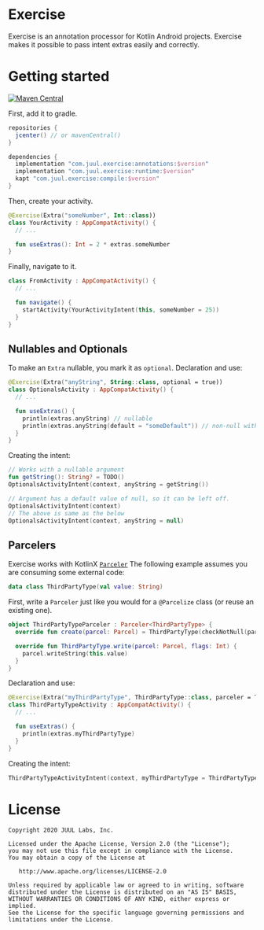 # Exercise

Exercise is an annotation processor for Kotlin Android projects.
Exercise makes it possible to pass intent extras easily and correctly.

# Getting started

[![Maven Central](https://maven-badges.herokuapp.com/maven-central/com.juul.exercise/compile/badge.svg)](https://maven-badges.herokuapp.com/maven-central/com.juul.exercise/compile)

First, add it to gradle.

```gradle
repositories {
  jcenter() // or mavenCentral()
}

dependencies {
  implementation "com.juul.exercise:annotations:$version"
  implementation "com.juul.exercise:runtime:$version"
  kapt "com.juul.exercise:compile:$version"
}
```

Then, create your activity.

```kotlin
@Exercise(Extra("someNumber", Int::class))
class YourActivity : AppCompatActivity() {
  // ...

  fun useExtras(): Int = 2 * extras.someNumber
}
```

Finally, navigate to it.

```kotlin
class FromActivity : AppCompatActivity() {
  // ...

  fun navigate() {
    startActivity(YourActivityIntent(this, someNumber = 25))
  }
}
```

## Nullables and Optionals

To make an `Extra` nullable, you mark it as `optional`. Declaration and use:

```kotlin
@Exercise(Extra("anyString", String::class, optional = true))
class OptionalsActivity : AppCompatActivity() {
  // ...

  fun useExtras() {
    println(extras.anyString) // nullable
    println(extras.anyString(default = "someDefault")) // non-null with function call
  }
}
```

Creating the intent:

```kotlin
// Works with a nullable argument
fun getString(): String? = TODO()
OptionalsActivityIntent(context, anyString = getString())

// Argument has a default value of null, so it can be left off.
OptionalsActivityIntent(context)
// The above is same as the below
OptionalsActivityIntent(context, anyString = null)
```

## Parcelers

Exercise works with KotlinX [`Parceler`](https://kotlinlang.org/docs/reference/compiler-plugins.html#custom-parcelers) The following example assumes you are consuming some external code:

```kotlin
data class ThirdPartyType(val value: String)
```

First, write a `Parceler` just like you would for a `@Parcelize` class (or reuse an existing one).

```kotlin
object ThirdPartyTypeParceler : Parceler<ThirdPartyType> {
  override fun create(parcel: Parcel) = ThirdPartyType(checkNotNull(parcel.readString()))

  override fun ThirdPartyType.write(parcel: Parcel, flags: Int) {
    parcel.writeString(this.value)
  }
}
```

Declaration and use:

```kotlin
@Exercise(Extra("myThirdPartyType", ThirdPartyType::class, parceler = ThirdPartyTypeParceler::class))
class ThirdPartyTypeActivity : AppCompatActivity() {
  // ...

  fun useExtras() {
    println(extras.myThirdPartyType)
  }
}
```

Creating the intent:

```kotlin
ThirdPartyTypeActivityIntent(context, myThirdPartyType = ThirdPartyType("Some string"))
```

# License

```
Copyright 2020 JUUL Labs, Inc.

Licensed under the Apache License, Version 2.0 (the "License");
you may not use this file except in compliance with the License.
You may obtain a copy of the License at

   http://www.apache.org/licenses/LICENSE-2.0

Unless required by applicable law or agreed to in writing, software
distributed under the License is distributed on an "AS IS" BASIS,
WITHOUT WARRANTIES OR CONDITIONS OF ANY KIND, either express or implied.
See the License for the specific language governing permissions and
limitations under the License.
```
